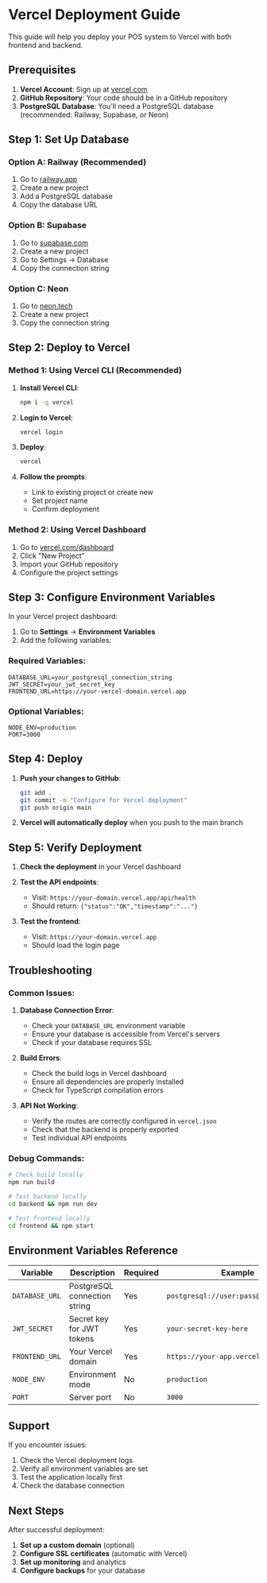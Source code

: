 # Vercel Deployment Guide

This guide will help you deploy your POS system to Vercel with both frontend and backend.

## Prerequisites

1. **Vercel Account**: Sign up at [vercel.com](https://vercel.com)
2. **GitHub Repository**: Your code should be in a GitHub repository
3. **PostgreSQL Database**: You'll need a PostgreSQL database (recommended: Railway, Supabase, or Neon)

## Step 1: Set Up Database

### Option A: Railway (Recommended)
1. Go to [railway.app](https://railway.app)
2. Create a new project
3. Add a PostgreSQL database
4. Copy the database URL

### Option B: Supabase
1. Go to [supabase.com](https://supabase.com)
2. Create a new project
3. Go to Settings → Database
4. Copy the connection string

### Option C: Neon
1. Go to [neon.tech](https://neon.tech)
2. Create a new project
3. Copy the connection string

## Step 2: Deploy to Vercel

### Method 1: Using Vercel CLI (Recommended)

1. **Install Vercel CLI**:
   ```bash
   npm i -g vercel
   ```

2. **Login to Vercel**:
   ```bash
   vercel login
   ```

3. **Deploy**:
   ```bash
   vercel
   ```

4. **Follow the prompts**:
   - Link to existing project or create new
   - Set project name
   - Confirm deployment

### Method 2: Using Vercel Dashboard

1. Go to [vercel.com/dashboard](https://vercel.com/dashboard)
2. Click "New Project"
3. Import your GitHub repository
4. Configure the project settings

## Step 3: Configure Environment Variables

In your Vercel project dashboard:

1. Go to **Settings** → **Environment Variables**
2. Add the following variables:

### Required Variables:
```
DATABASE_URL=your_postgresql_connection_string
JWT_SECRET=your_jwt_secret_key
FRONTEND_URL=https://your-vercel-domain.vercel.app
```

### Optional Variables:
```
NODE_ENV=production
PORT=3000
```

## Step 4: Deploy

1. **Push your changes to GitHub**:
   ```bash
   git add .
   git commit -m "Configure for Vercel deployment"
   git push origin main
   ```

2. **Vercel will automatically deploy** when you push to the main branch

## Step 5: Verify Deployment

1. **Check the deployment** in your Vercel dashboard
2. **Test the API endpoints**:
   - Visit: `https://your-domain.vercel.app/api/health`
   - Should return: `{"status":"OK","timestamp":"..."}`

3. **Test the frontend**:
   - Visit: `https://your-domain.vercel.app`
   - Should load the login page

## Troubleshooting

### Common Issues:

1. **Database Connection Error**:
   - Check your `DATABASE_URL` environment variable
   - Ensure your database is accessible from Vercel's servers
   - Check if your database requires SSL

2. **Build Errors**:
   - Check the build logs in Vercel dashboard
   - Ensure all dependencies are properly installed
   - Check for TypeScript compilation errors

3. **API Not Working**:
   - Verify the routes are correctly configured in `vercel.json`
   - Check that the backend is properly exported
   - Test individual API endpoints

### Debug Commands:

```bash
# Check build locally
npm run build

# Test backend locally
cd backend && npm run dev

# Test frontend locally
cd frontend && npm start
```

## Environment Variables Reference

| Variable | Description | Required | Example |
|----------|-------------|----------|---------|
| `DATABASE_URL` | PostgreSQL connection string | Yes | `postgresql://user:pass@host:port/db` |
| `JWT_SECRET` | Secret key for JWT tokens | Yes | `your-secret-key-here` |
| `FRONTEND_URL` | Your Vercel domain | Yes | `https://your-app.vercel.app` |
| `NODE_ENV` | Environment mode | No | `production` |
| `PORT` | Server port | No | `3000` |

## Support

If you encounter issues:

1. Check the Vercel deployment logs
2. Verify all environment variables are set
3. Test the application locally first
4. Check the database connection

## Next Steps

After successful deployment:

1. **Set up a custom domain** (optional)
2. **Configure SSL certificates** (automatic with Vercel)
3. **Set up monitoring** and analytics
4. **Configure backups** for your database 
